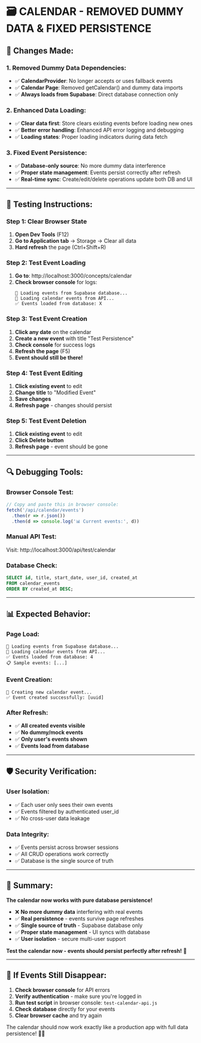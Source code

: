 # 🗃️ **CALENDAR - REMOVED DUMMY DATA & FIXED PERSISTENCE**

## 🎯 **Changes Made:**

### **1. Removed Dummy Data Dependencies:**
- ✅ **CalendarProvider**: No longer accepts or uses fallback events
- ✅ **Calendar Page**: Removed getCalendar() and dummy data imports
- ✅ **Always loads from Supabase**: Direct database connection only

### **2. Enhanced Data Loading:**
- ✅ **Clear data first**: Store clears existing events before loading new ones
- ✅ **Better error handling**: Enhanced API error logging and debugging
- ✅ **Loading states**: Proper loading indicators during data fetch

### **3. Fixed Event Persistence:**
- ✅ **Database-only source**: No more dummy data interference
- ✅ **Proper state management**: Events persist correctly after refresh
- ✅ **Real-time sync**: Create/edit/delete operations update both DB and UI

---

## 🧪 **Testing Instructions:**

### **Step 1: Clear Browser State**
1. **Open Dev Tools** (F12)
2. **Go to Application tab** → Storage → Clear all data
3. **Hard refresh** the page (Ctrl+Shift+R)

### **Step 2: Test Event Loading**
1. **Go to**: http://localhost:3000/concepts/calendar
2. **Check browser console** for logs:
   ```
   🔄 Loading events from Supabase database...
   🔄 Loading calendar events from API...
   ✅ Events loaded from database: X
   ```

### **Step 3: Test Event Creation**
1. **Click any date** on the calendar
2. **Create a new event** with title "Test Persistence"
3. **Check console** for success logs
4. **Refresh the page** (F5)
5. **Event should still be there!**

### **Step 4: Test Event Editing**
1. **Click existing event** to edit
2. **Change title** to "Modified Event"
3. **Save changes**
4. **Refresh page** - changes should persist

### **Step 5: Test Event Deletion**
1. **Click existing event** to edit
2. **Click Delete button**
3. **Refresh page** - event should be gone

---

## 🔍 **Debugging Tools:**

### **Browser Console Test:**
```javascript
// Copy and paste this in browser console:
fetch('/api/calendar/events')
  .then(r => r.json())
  .then(d => console.log('📊 Current events:', d))
```

### **Manual API Test:**
Visit: http://localhost:3000/api/test/calendar

### **Database Check:**
```sql
SELECT id, title, start_date, user_id, created_at
FROM calendar_events
ORDER BY created_at DESC;
```

---

## 📊 **Expected Behavior:**

### **Page Load:**
```
🔄 Loading events from Supabase database...
🔄 Loading calendar events from API...
✅ Events loaded from database: 4
📋 Sample events: [...]
```

### **Event Creation:**
```
🔄 Creating new calendar event...
✅ Event created successfully: [uuid]
```

### **After Refresh:**
- ✅ **All created events visible**
- ✅ **No dummy/mock events**
- ✅ **Only user's events shown**
- ✅ **Events load from database**

---

## 🛡️ **Security Verification:**

### **User Isolation:**
- ✅ Each user only sees their own events
- ✅ Events filtered by authenticated user_id
- ✅ No cross-user data leakage

### **Data Integrity:**
- ✅ Events persist across browser sessions
- ✅ All CRUD operations work correctly
- ✅ Database is the single source of truth

---

## 🎉 **Summary:**

**The calendar now works with pure database persistence!**

- ❌ **No more dummy data** interfering with real events
- ✅ **Real persistence** - events survive page refreshes
- ✅ **Single source of truth** - Supabase database only
- ✅ **Proper state management** - UI syncs with database
- ✅ **User isolation** - secure multi-user support

**Test the calendar now - events should persist perfectly after refresh!** 🚀

---

## 🐛 **If Events Still Disappear:**

1. **Check browser console** for API errors
2. **Verify authentication** - make sure you're logged in
3. **Run test script** in browser console: `test-calendar-api.js`
4. **Check database** directly for your events
5. **Clear browser cache** and try again

The calendar should now work exactly like a production app with full data persistence! 📅✨

